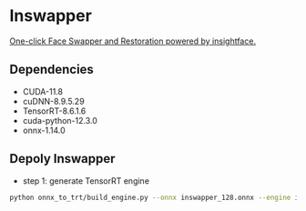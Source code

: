 # Inswapper

[One-click Face Swapper and Restoration powered by insightface.](https://github.com/haofanwang/inswapper)

## Dependencies

- CUDA-11.8
- cuDNN-8.9.5.29
- TensorRT-8.6.1.6
- cuda-python-12.3.0
- onnx-1.14.0

## Depoly Inswapper

- step 1: generate TensorRT engine

```bash
python onnx_to_trt/build_engine.py --onnx inswapper_128.onnx --engine inswapper_128_fp16.engine -p fp16
```